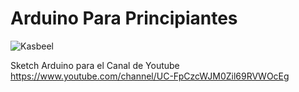 # Arduino Para Principiantes

![Kasbeel](http://kasbeel.cl/logo.png)

Sketch Arduino para el Canal de Youtube 
	https://www.youtube.com/channel/UC-FpCzcWJM0Zil69RVWOcEg
